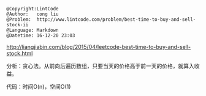 ```
@Copyright:LintCode
@Author:   cong liu
@Problem:  http://www.lintcode.com/problem/best-time-to-buy-and-sell-stock-ii
@Language: Markdown
@Datetime: 16-12-20 23:03
```

http://liangjiabin.com/blog/2015/04/leetcode-best-time-to-buy-and-sell-stock.html

分析：贪心法。从前向后遍历数组，只要当天的价格高于前一天的价格，就算入收益。

代码：时间O(n)，空间O(1)